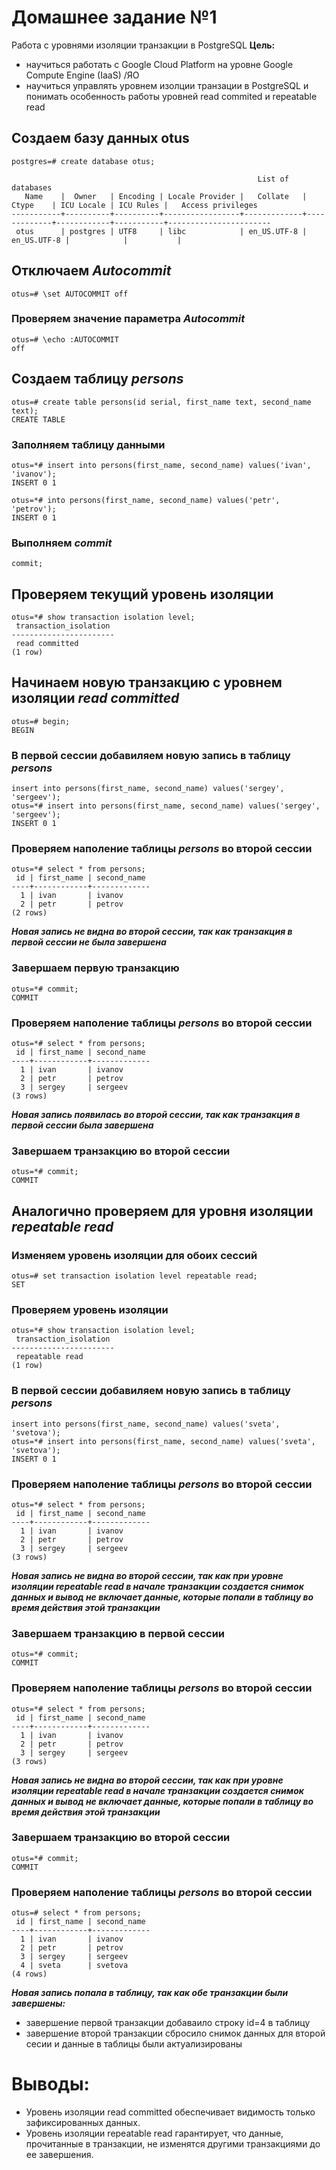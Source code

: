 # Домашнее задание №1
Работа с уровнями изоляции транзакции в PostgreSQL
**Цель:**
* научиться работать с Google Cloud Platform на уровне Google Compute Engine (IaaS) /ЯО
* научиться управлять уровнем изолции транзации в PostgreSQL и понимать особенность работы уровней read commited и repeatable read
## Создаем базу данных otus
`postgres=# create database otus;`

```
                                                       List of databases
   Name    |  Owner   | Encoding | Locale Provider |   Collate   |    Ctype    | ICU Locale | ICU Rules |   Access privileges
-----------+----------+----------+-----------------+-------------+-------------+------------+-----------+-----------------------
 otus      | postgres | UTF8     | libc            | en_US.UTF-8 | en_US.UTF-8 |            |           |
```

## Отключаем *Autocommit*
`otus=# \set AUTOCOMMIT off`

### Проверяем значение параметра *Autocommit*
```
otus=# \echo :AUTOCOMMIT
off
```
## Создаем таблицу *persons*
```
otus=# create table persons(id serial, first_name text, second_name text);
CREATE TABLE
```
### Заполняем таблицу данными
```
otus=*# insert into persons(first_name, second_name) values('ivan', 'ivanov');
INSERT 0 1
```
```
otus=*# into persons(first_name, second_name) values('petr', 'petrov');
INSERT 0 1
```
### Выполняем *commit*

`commit;`

## Проверяем текущий уровень изоляции
```
otus=*# show transaction isolation level;
 transaction_isolation
-----------------------
 read committed
(1 row)
```

## Начинаем новую транзакцию с уровнем изоляции *read committed*
```
otus=# begin;
BEGIN
```

### В первой сессии добавиляем новую запись в таблицу *persons*
```
insert into persons(first_name, second_name) values('sergey', 'sergeev');
otus=*# insert into persons(first_name, second_name) values('sergey', 'sergeev');
INSERT 0 1
```

### Проверяем наполение таблицы *persons* во второй сессии
```
otus=*# select * from persons;
 id | first_name | second_name
----+------------+-------------
  1 | ivan       | ivanov
  2 | petr       | petrov
(2 rows)
```
***Новая запись не видна во второй сессии, так как транзакция в первой сессии не была завершена***

### Завершаем первую транзакцию
```
otus=*# commit;
COMMIT
```

### Проверяем наполение таблицы *persons* во второй сессии
```
otus=*# select * from persons;
 id | first_name | second_name
----+------------+-------------
  1 | ivan       | ivanov
  2 | petr       | petrov
  3 | sergey     | sergeev
(3 rows)
```
***Новая запись появилась во второй сессии, так как транзакция в первой сессии была завершена***

### Завершаем транзакцию во второй сессии
```
otus=*# commit;
COMMIT
```
## Аналогично проверяем для уровня изоляции *repeatable read*

### Изменяем уровень изоляции для обоих сессий
```
otus=# set transaction isolation level repeatable read;
SET
```
### Проверяем уровень изоляции
```
otus=*# show transaction isolation level;
 transaction_isolation
-----------------------
 repeatable read
(1 row)
```
### В первой сессии добавиляем новую запись в таблицу *persons*
```
insert into persons(first_name, second_name) values('sveta', 'svetova');
otus=*# insert into persons(first_name, second_name) values('sveta', 'svetova');
INSERT 0 1
```
### Проверяем наполение таблицы *persons* во второй сессии
```
otus=*# select * from persons;
 id | first_name | second_name
----+------------+-------------
  1 | ivan       | ivanov
  2 | petr       | petrov
  3 | sergey     | sergeev
(3 rows)
```
***Новая запись не видна во второй сессии, так как при уровне изоляции repeatable read в начале транзакции создается снимок данных и вывод не включает данные, которые попали в таблицу во время действия этой транзакции***

### Завершаем транзакцию в первой сессии
```
otus=*# commit;
COMMIT
```
### Проверяем наполение таблицы *persons* во второй сессии
```
otus=*# select * from persons;
 id | first_name | second_name
----+------------+-------------
  1 | ivan       | ivanov
  2 | petr       | petrov
  3 | sergey     | sergeev
(3 rows)
```
***Новая запись не видна во второй сессии, так как при уровне изоляции repeatable read в начале транзакции создается снимок данных и вывод не включает данные, которые попали в таблицу во время действия этой транзакции***


### Завершаем транзакцию во второй сессии
```
otus=*# commit;
COMMIT
```
### Проверяем наполение таблицы *persons* во второй сессии
```
otus=# select * from persons;
 id | first_name | second_name
----+------------+-------------
  1 | ivan       | ivanov
  2 | petr       | petrov
  3 | sergey     | sergeev
  4 | sveta      | svetova
(4 rows)
```
***Новая запись попала в таблицу, так как обе транзакции были завершены:***
* завершение первой транзакции добаваило строку id=4 в таблицу
* завершение второй транзакции сбросило снимок данных для второй сесии и данные в таблицы были актуализированы

# Выводы:
* Уровень изоляции read committed обеспечивает видимость только зафиксированных данных.
* Уровень изоляции repeatable read гарантирует, что данные, прочитанные в транзакции, не изменятся другими транзакциями до ее завершения.
